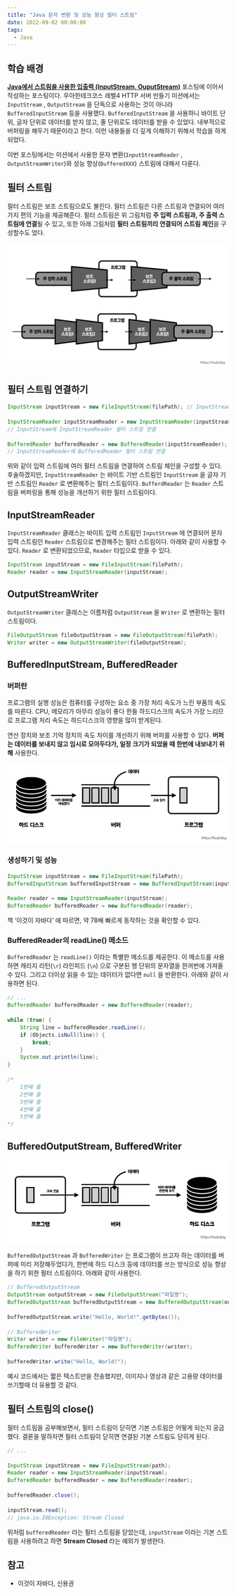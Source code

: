```yaml
---
title: "Java 문자 변환 및 성능 향상 필터 스트림"
date: 2022-09-02 00:00:00
tags:
  - Java
---
```


## 학습 배경

**[Java에서 스트림을 사용한 입출력 (InputStream, OuputStream)](https://hudi.blog/java-inputstream-outputstream/)** 포스팅에 이어서 작성하는 포스팅이다. 우아한테크코스 레벨4 HTTP 서버 만들기 미션에서는 `InputStream` , `OutputStream` 을 단독으로 사용하는 것이 아니라 `BufferedInputStream` 등을 사용했다. `BufferedInputStream` 을 사용하니 바이트 단위, 글자 단위로 데이터를 받지 않고, 줄 단위로도 데이터를 받을 수 있었다. 내부적으로 버퍼링을 해두기 때문이라고 한다. 이런 내용들을 더 깊게 이해하기 위해서 학습을 하게 되었다.

이번 포스팅에서는 미션에서 사용한 문자 변환(`InputStreamReader` , `OutputStreamWriter`)와 성능 향상(`BufferedXXX`) 스트림에 대해서 다룬다.

## 필터 스트림

필터 스트림은 보조 스트림으로도 불린다. 필터 스트림은 다른 스트림과 연결되어 여러가지 편의 기능을 제공해준다. 필터 스트림은 위 그림처럼 **주 입력 스트림과, 주 출력 스트림에 연결**될 수 있고, 또한 아래 그림처럼 **필터 스트림끼리 연결되어 스트림 체인**을 구성할수도 었다.

![](./stream-chain.png)

## 필터 스트림 연결하기

```java
InputStream inputStream = new FileInputStream(filePath); // InputStream

InputStreamReader inputStreamReader = new InputStreamReader(inputStream);
// InputStream에 InputStreamReader 필터 스트림 연결

BufferedReader bufferedReader = new BufferedReader(inputStreamReader);
// InputStreamReader에 BufferedReader 필터 스트림 연결
```

위와 같이 입력 스트림에 여러 필터 스트림을 연결하여 스트림 체인을 구성할 수 있다. 후술하겠지만, `InputStreamReader` 는 바이트 기반 스트림인 `InputStream` 을 글자 기반 스트림인 `Reader` 로 변환해주는 필터 스트림이다. `BufferdReader` 는 `Reader` 스트림을 버퍼링을 통해 성능을 개선하기 위한 필터 스트림이다.

## InputStreamReader

`InputStreamReader` 클래스는 바이트 입력 스트림인 `InputStream` 에 연결되어 문자 입력 스트림인 `Reader` 스트림으로 변경해주는 필터 스트림이다. 아래와 같이 사용할 수 있다. `Reader` 로 변환되었으므로, `Reader` 타입으로 받을 수 있다.

```java
InputStream inputStream = new FileInputStream(filePath);
Reader reader = new InputStreamReader(inputStream);
```

## OutputStreamWriter

`OutputStreamWriter` 클래스는 이름처럼 `OutputStream` 을 `Writer` 로 변환하는 필터 스트림이다.

```java
FileOutputStream fileOutputStream = new FileOutputStream(filePath);
Writer writer = new OutputStreamWriter(fileOutputStream);
```

## BufferedInputStream, BufferedReader

### 버퍼란

프로그램의 실행 성능은 컴퓨터를 구성하는 요소 중 가장 처리 속도가 느린 부품의 속도를 따른다. CPU, 메모리가 아무리 성능이 좋다 한들 하드디스크의 속도가 가장 느리므로 프로그램 처리 속도는 하드디스크의 영향을 많이 받게된다.

연산 장치와 보조 기억 장치의 속도 차이를 개선하기 위해 버퍼를 사용할 수 있다. **버퍼는 데이터를 보내지 않고 임시로 모아두다가, 일정 크기가 되었을 때 한번에 내보내기 위해** 사용한다.

![](./buffer1.png)

### 생성하기 및 성능

```java
InputStream inputStream = new FileInputStream(filePath);
BufferedInputStream bufferedInputStream = new BufferedInputStream(inputStream);

Reader reader = new InputStreamReader(inputStream);
BufferedReader bufferedReader = new BufferedReader(reader);
```

책 ‘이것이 자바다’ 에 따르면, 약 78배 빠르게 동작하는 것을 확인할 수 있다.

### BufferedReader의 readLine() 메소드

`BufferedReader` 는 `readLine()` 이라는 특별한 메소드를 제공한다. 이 메소드를 사용하면 캐리지 리턴(`\r`) 라인피드 (`\n`) 으로 구분된 행 단위의 문자열을 한꺼번에 가져올 수 있다. 그리고 더이상 읽을 수 있는 데이터가 없다면 `null` 을 반환한다. 아래와 같이 사용하면 된다.

```java
// ...
BufferedReader bufferedReader = new BufferedReader(reader);

while (true) {
    String line = bufferedReader.readLine();
    if (Objects.isNull(line)) {
        break;
    }
    System.out.println(line);
}

/*
    1번째 줄
    2번째 줄
    3번째 줄
    4번째 줄
    5번째 줄
*/
```

## BufferedOutputStream, BufferedWriter

![](./buffer2.png)

`BufferedOutputStream` 과 `BufferedWriter` 는 프로그램이 쓰고자 하는 데이터를 버퍼에 미리 저장해두었다가, 한번에 하드 디스크 등에 데이터를 쓰는 방식으로 성능 향상을 하기 위한 필터 스트림이다. 아래와 같이 사용한다.

```java
// BufferedOutputStream
OutputStream outputStream = new FileOutputStream("파일명");
BufferedOutputStream bufferedOutputStream = new BufferedOutputStream(outputStream);

bufferedOutputStream.write("Hello, World!".getBytes());

// BufferedWriter
Writer writer = new FileWriter("파일명");
BufferedWriter bufferedWriter = new BufferedWriter(writer);

bufferedWriter.write("Hello, World!");
```

예시 코드에서는 짧은 텍스트만을 전송했지만, 이미지나 영상과 같은 고용량 데이터를 쓰기할때 더 유용할 것 같다.

## 필터 스트림의 close()

필터 스트림을 공부해보면서, 필터 스트림이 닫히면 기본 스트림은 어떻게 되는지 궁금했다. 결론을 말하자면 필터 스트림이 닫히면 연결된 기본 스트림도 닫히게 된다.

```java
// ...

InputStream inputStream = new FileInputStream(path);
Reader reader = new InputStreamReader(inputStream);
BufferedReader bufferedReader = new BufferedReader(reader);

bufferedReader.close();

inputStream.read();
// java.io.IOException: Stream Closed
```

위처럼 `bufferedReader` 라는 필터 스트림을 닫았는데, `inputStream` 이라는 기본 스트림을 사용하려고 하면 **Stream Closed** 라는 예외가 발생한다.

## 참고

- 이것이 자바다, 신용권
